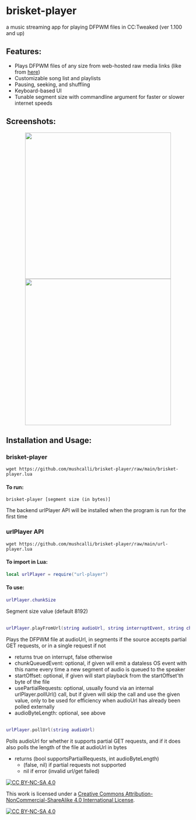 # brisket-player
a music streaming app for playing DFPWM files in CC:Tweaked (ver 1.100 and up)

## Features:
- Plays DFPWM files of any size from web-hosted raw media links (like from [here](https://github.com/mushcalli/computercraft/tree/main/dfpwm-files/music))
- Customizable song list and playlists
- Pausing, seeking, and shuffling
- Keyboard-based UI
- Tunable segment size with commandline argument for faster or slower internet speeds

## Screenshots:
<p align="middle">
  <img src=https://github.com/user-attachments/assets/2f4c5171-b27b-4693-8e38-100f69db524e width="400" />
  <img src=https://github.com/user-attachments/assets/eb554b3a-6ea9-459a-a092-57b757ed31aa width="400" />
</p>

## Installation and Usage:
### brisket-player
```
wget https://github.com/mushcalli/brisket-player/raw/main/brisket-player.lua
```

#### To run:
```
brisket-player [segment size (in bytes)]
```

The backend urlPlayer API will be installed when the program is run for the first time
### urlPlayer API

`wget https://github.com/mushcalli/brisket-player/raw/main/url-player.lua`

#### To import in Lua:
```lua
local urlPlayer = require("url-player")
```
#### To use:
```lua
urlPlayer.chunkSize
```
Segment size value (default 8192)<br><br>

```lua
urlPlayer.playFromUrl(string audioUrl, string interruptEvent, string chunkQueuedEvent = nil, int startOffset = 0, bool usePartialRequests = nil, int audioByteLength = nil)
```
Plays the DFPWM file at audioUrl, in segments if the source accepts partial GET requests, or in a single request if not
- returns true on interrupt, false otherwise
- chunkQueuedEvent: optional, if given will emit a dataless OS event with this name every time a new segment of audio is queued to the speaker
- startOffset: optional, if given will start playback from the startOffset'th byte of the file
- usePartialRequests: optional, usually found via an internal urlPlayer.pollUrl() call, but if given will skip the call and use the given value, only to be used for efficiency when audioUrl has already been polled externally
- audioByteLength: optional, see above
<br><br>

```lua
urlPlayer.pollUrl(string audioUrl)
```
Polls audioUrl for whether it supports partial GET requests, and if it does also polls the length of the file at audioUrl in bytes
- returns (bool supportsPartialRequests, int audioByteLength)
  - (false, nil) if partial requests not supported
  - nil if error (invalid url/get failed)

[![CC BY-NC-SA 4.0][cc-by-nc-sa-shield]][cc-by-nc-sa]

This work is licensed under a
[Creative Commons Attribution-NonCommercial-ShareAlike 4.0 International License][cc-by-nc-sa].

[![CC BY-NC-SA 4.0][cc-by-nc-sa-image]][cc-by-nc-sa]

[cc-by-nc-sa]: http://creativecommons.org/licenses/by-nc-sa/4.0/
[cc-by-nc-sa-image]: https://licensebuttons.net/l/by-nc-sa/4.0/88x31.png
[cc-by-nc-sa-shield]: https://img.shields.io/badge/License-CC%20BY--NC--SA%204.0-lightgrey.svg
